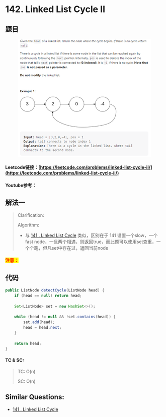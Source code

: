 # 142. Linked List Cycle II

## 题目

<figure><img src="../../.gitbook/assets/image (24).png" alt=""><figcaption></figcaption></figure>

#### Leetcode链接：[https://leetcode.com/problems/linked-list-cycle-ii/](https://leetcode.com/problems/linked-list-cycle-ii/)

#### Youtube参考：

## 解法一

> Clarification:&#x20;
>
> Algorithm:&#x20;
>
> * 与 [141 . Linked List Cycle](141.-linked-list-cycle.md) 类似，区别在于 141 设置一个slow，一个fast node，一旦两个相遇，则返回true，而此题可以使用set查重，一个个跑，但凡set中存在过，返回当前node

#### <mark style="color:red;">注意：</mark>

## 代码

```java
public ListNode detectCycle(ListNode head) {
    if (head == null) return head;

    Set<ListNode> set = new HashSet<>();

    while (head != null && !set.contains(head)) {
        set.add(head);
        head = head.next;
    }

    return head;
}
```

#### TC & SC:&#x20;

> TC: O(n)
>
> SC: O(n)

## **Similar Questions:**&#x20;

* &#x20;[141 . Linked List Cycle](141.-linked-list-cycle.md)
